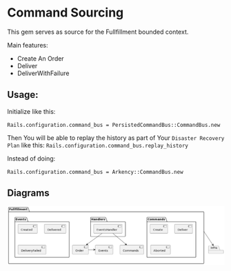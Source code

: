 Command Sourcing
================

This gem serves as source for the Fullfillment bounded context.

Main features:
- Create An Order
- Deliver
- DeliverWithFailure

Usage:
------

Initialize like this:
```
Rails.configuration.command_bus = PersistedCommandBus::CommandBus.new
```

Then You will be able to replay the history as part of Your `Disaster Recovery Plan` like this:
`Rails.configuration.command_bus.replay_history`

Instead of doing:
```
Rails.configuration.command_bus = Arkency::CommandBus.new
```

Diagrams
--------

![alt text](./diagrams/commands_events.png)

